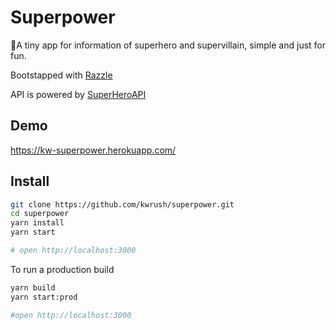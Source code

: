 # Superpower

🦸A tiny app for information of superhero and supervillain, simple and just for fun.

Bootstapped with [Razzle](https://github.com/jaredpalmer/razzle)

API is powered by [SuperHeroAPI](https://rapidapi.com/jakash1997/api/superhero-search)

## Demo

https://kw-superpower.herokuapp.com/

## Install

```bash
git clone https://github.com/kwrush/superpower.git
cd superpower
yarn install
yarn start

# open http://localhost:3000
```

To run a production build

```bash
yarn build
yarn start:prod

#open http://localhost:3000
```
